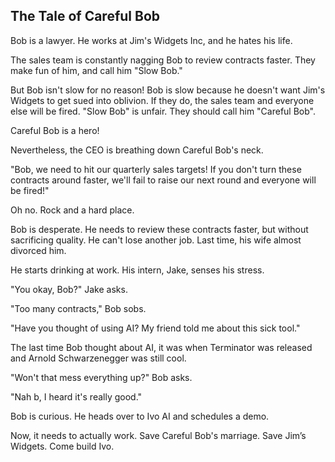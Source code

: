 ## The Tale of Careful Bob

Bob is a lawyer. He works at Jim's Widgets Inc, and he hates his life.

The sales team is constantly nagging Bob to review contracts faster. They make fun of him, and call him "Slow Bob."

But Bob isn't slow for no reason\! Bob is slow because he doesn't want Jim's Widgets to get sued into oblivion. If they do, the sales team and everyone else will be fired. "Slow Bob" is unfair. They should call him "Careful Bob".

Careful Bob is a hero\!

Nevertheless, the CEO is breathing down Careful Bob's neck.

"Bob, we need to hit our quarterly sales targets\! If you don't turn these contracts around faster, we'll fail to raise our next round and everyone will be fired\!"

Oh no. Rock and a hard place.

Bob is desperate. He needs to review these contracts faster, but without sacrificing quality. He can't lose another job. Last time, his wife almost divorced him.

He starts drinking at work. His intern, Jake, senses his stress.

"You okay, Bob?" Jake asks.

"Too many contracts," Bob sobs.

"Have you thought of using AI? My friend told me about this sick tool."

The last time Bob thought about AI, it was when Terminator was released and Arnold Schwarzenegger was still cool.

"Won't that mess everything up?" Bob asks.

"Nah b, I heard it's really good."

Bob is curious. He heads over to Ivo AI and schedules a demo.

Now, it needs to actually work. Save Careful Bob's marriage. Save Jim’s Widgets. Come build Ivo.

